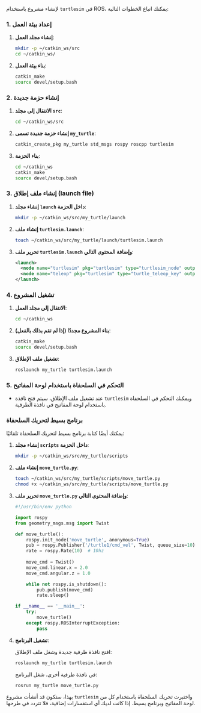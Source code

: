لإنشاء مشروع باستخدام `turtlesim` في ROS، يمكنك اتباع الخطوات التالية:

### 1. إعداد بيئة العمل

1. **إنشاء مجلد العمل**:
   ```sh
   mkdir -p ~/catkin_ws/src
   cd ~/catkin_ws/
   ```

2. **بناء بيئة العمل**:
   ```sh
   catkin_make
   source devel/setup.bash
   ```

### 2. إنشاء حزمة جديدة

1. **الانتقال إلى مجلد `src`**:
   ```sh
   cd ~/catkin_ws/src
   ```

2. **إنشاء حزمة جديدة تسمى `my_turtle`**:
   ```sh
   catkin_create_pkg my_turtle std_msgs rospy roscpp turtlesim
   ```

3. **بناء الحزمة**:
   ```sh
   cd ~/catkin_ws
   catkin_make
   source devel/setup.bash
   ```

### 3. إنشاء ملف إطلاق (launch file)

1. **إنشاء مجلد `launch` داخل الحزمة**:
   ```sh
   mkdir -p ~/catkin_ws/src/my_turtle/launch
   ```

2. **إنشاء ملف `turtlesim.launch`**:
   ```sh
   touch ~/catkin_ws/src/my_turtle/launch/turtlesim.launch
   ```

3. **تحرير ملف `turtlesim.launch` وإضافة المحتوى التالي**:
   ```xml
   <launch>
     <node name="turtlesim" pkg="turtlesim" type="turtlesim_node" output="screen"/>
     <node name="teleop" pkg="turtlesim" type="turtle_teleop_key" output="screen"/>
   </launch>
   ```

### 4. تشغيل المشروع

1. **الانتقال إلى مجلد العمل**:
   ```sh
   cd ~/catkin_ws
   ```

2. **بناء المشروع مجددًا (إذا لم تقم بذلك بالفعل)**:
   ```sh
   catkin_make
   source devel/setup.bash
   ```

3. **تشغيل ملف الإطلاق**:
   ```sh
   roslaunch my_turtle turtlesim.launch
   ```

### 5. التحكم في السلحفاة باستخدام لوحة المفاتيح

- عند تشغيل ملف الإطلاق، سيتم فتح نافذة `turtlesim` ويمكنك التحكم في السلحفاة باستخدام لوحة المفاتيح في نافذة الطرفية.

### برنامج بسيط لتحريك السلحفاة

يمكنك أيضًا كتابة برنامج بسيط لتحريك السلحفاة تلقائيًا:

1. **إنشاء مجلد `scripts` داخل الحزمة**:
   ```sh
   mkdir -p ~/catkin_ws/src/my_turtle/scripts
   ```

2. **إنشاء ملف `move_turtle.py`**:
   ```sh
   touch ~/catkin_ws/src/my_turtle/scripts/move_turtle.py
   chmod +x ~/catkin_ws/src/my_turtle/scripts/move_turtle.py
   ```

3. **تحرير ملف `move_turtle.py` وإضافة المحتوى التالي**:
   ```python
   #!/usr/bin/env python

   import rospy
   from geometry_msgs.msg import Twist

   def move_turtle():
       rospy.init_node('move_turtle', anonymous=True)
       pub = rospy.Publisher('/turtle1/cmd_vel', Twist, queue_size=10)
       rate = rospy.Rate(10)  # 10hz
       
       move_cmd = Twist()
       move_cmd.linear.x = 2.0
       move_cmd.angular.z = 1.0

       while not rospy.is_shutdown():
           pub.publish(move_cmd)
           rate.sleep()

   if __name__ == '__main__':
       try:
           move_turtle()
       except rospy.ROSInterruptException:
           pass
   ```

4. **تشغيل البرنامج**:

   افتح نافذة طرفية جديدة وشغل ملف الإطلاق:
   ```sh
   roslaunch my_turtle turtlesim.launch
   ```

   في نافذة طرفية أخرى، شغل البرنامج:
   ```sh
   rosrun my_turtle move_turtle.py
   ```

بهذا، ستكون قد أنشأت مشروع `turtlesim` واختبرت تحريك السلحفاة باستخدام كل من لوحة المفاتيح وبرنامج بسيط. إذا كانت لديك أي استفسارات إضافية، فلا تتردد في طرحها.
